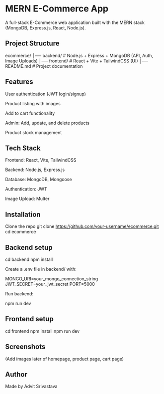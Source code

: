 # MERN E-Commerce App

A full-stack E-Commerce web application built with the MERN stack (MongoDB, Express.js, React, Node.js).

## Project Structure
ecommerce/
│── backend/    # Node.js + Express + MongoDB (API, Auth, Image Uploads)
│── frontend/   # React + Vite + TailwindCSS (UI)
│── README.md   # Project documentation

## Features

 User authentication (JWT login/signup)

 Product listing with images

 Add to cart functionality

 Admin: Add, update, and delete products

 Product stock management

## Tech Stack

Frontend: React, Vite, TailwindCSS

Backend: Node.js, Express.js

Database: MongoDB, Mongoose

Authentication: JWT

Image Upload: Multer

## Installation
 Clone the repo
git clone https://github.com/your-username/ecommerce.git
cd ecommerce

## Backend setup
cd backend
npm install


Create a .env file in backend/ with:

MONGO_URI=your_mongo_connection_string
JWT_SECRET=your_jwt_secret
PORT=5000


Run backend:

npm run dev

## Frontend setup
cd frontend
npm install
npm run dev

## Screenshots

(Add images later of homepage, product page, cart page)

## Author

Made by Advit Srivastava
